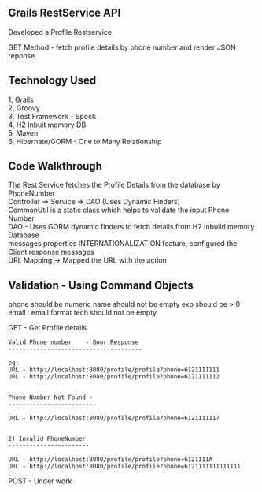 Grails RestService API
-----------------------------

Developed a Profile Restservice 

GET Method -  fetch profile details by phone number and render JSON reponse


Technology Used
----------------

 1, Grails <br>
 2, Groovy <br>
 3, Test Framework - Spock <br>
 4, H2 Inbuit memory DB <br>
 5, Maven <br>
 6, Hibernate/GORM - One to Many Relationship <br>
 

Code Walkthrough
-----------------

The Rest Service fetches the Profile Details from the database by PhoneNumber <br>
Controller => Service => DAO (Uses Dynamic Finders) <br>
CommonUtil is a static class which helps to validate the input Phone Number<br>
DAO - Uses GORM dynamic finders to fetch details from H2 Inbuild memory Database<br>
messages.properties INTERNATIONALIZATION feature, configured the Client response messages <br>
URL Mapping -> Mapped the URL with the action<br>

Validation  - Using Command Objects
-----------------------------------

phone should be numeric 
name should not be empty
exp should be > 0
email : email format
tech should not be empty

GET   - Get Profile details <br>

	Valid Phone number    - Goor Response 
	--------------------------------------

	eg: 
	URL - http://localhost:8080/profile/profile?phone=6121111111  
	URL - http://localhost:8080/profile/profile?phone=6121111112


	Phone Number Not Found - 
	-------------------------

	URL - http://localhost:8080/profile/profile?phone=6121111117


 	2) Invalid PhoneNumber 
	-----------------------

	URL - http://localhost:8080/profile/profile?phone=6121111A
	URL - http://localhost:8080/profile/profile?phone=6121111111111111


POST - Under work 
